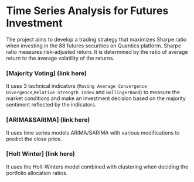 # Time Series Analysis for Futures Investment
The project aims to develop a trading strategy that maximizes Sharpe ratio when investing in the 88 futures securities on Quantics platform. Sharpe ratio measures risk-adjusted return. It is determined by the ratio of average return to the average volatility of the returns. 

### [Majority Voting] (link here)
It uses 3 technical indicators (`Moving Average Convergence Divergence`,`Relative Strength Index` and `BollingerBand`) to measure the market conditions and make an investment decision based on the majority sentiment reflected by the indicators.

### [ARIMA&SARIMA] (link here)
It uses time series models ARIMA/SARIMA with various modifications to predict the close price.

### [Holt Winter] (link here)
It uses the Holt-Winters model combined with clustering when deciding the portfolio allocation ratios.
